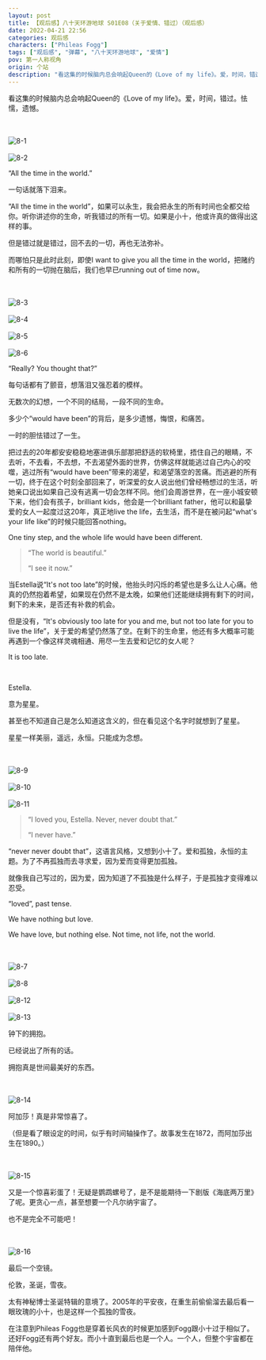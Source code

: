```yaml
---
layout: post
title: 【观后感】八十天环游地球 S01E08（关于爱情、错过）（观后感）
date: 2022-04-21 22:56
categories: 观后感
characters: ["Phileas Fogg"]
tags: ["观后感", "弹幕", "八十天环游地球", "爱情"]
pov: 第一人称视角
origin: 个站
description: "看这集的时候脑内总会响起Queen的《Love of my life》。爱，时间，错过。怯懦，遗憾。<br>“All the time in the world.”<br>一句话就落下泪来。<br>“All the time in the world”，如果可以永生，我会把永生的所有时间也全都交给你。听你讲述你的生命，听我错过的所有一切。如果是小十，他或许真的做得出这样的事。"
---
```


看这集的时候脑内总会响起Queen的《Love of my life》。爱，时间，错过。怯懦，遗憾。

<br><br>
![8-1](https://github.com/junesirius/junesirius.github.io/blob/master/assets/images/Around_the_World_in_80_days/Around-the-world-in-80-days-8-1.png)
<br><br>
![8-2](https://github.com/junesirius/junesirius.github.io/blob/master/assets/images/Around_the_World_in_80_days/Around-the-world-in-80-days-8-2.png)
<br>

“All the time in the world.”

一句话就落下泪来。

“All the time in the world”，如果可以永生，我会把永生的所有时间也全都交给你。听你讲述你的生命，听我错过的所有一切。如果是小十，他或许真的做得出这样的事。

但是错过就是错过，回不去的一切，再也无法弥补。

而哪怕只是此时此刻，即使I want to give you all the time in the world，把赌约和所有的一切抛在脑后，我们也早已running out of time now。

<br><br>
![8-3](https://github.com/junesirius/junesirius.github.io/blob/master/assets/images/Around_the_World_in_80_days/Around-the-world-in-80-days-8-3.png)
<br><br>
![8-4](https://github.com/junesirius/junesirius.github.io/blob/master/assets/images/Around_the_World_in_80_days/Around-the-world-in-80-days-8-4.png)
<br><br>
![8-5](https://github.com/junesirius/junesirius.github.io/blob/master/assets/images/Around_the_World_in_80_days/Around-the-world-in-80-days-8-5.png)
<br><br>
![8-6](https://github.com/junesirius/junesirius.github.io/blob/master/assets/images/Around_the_World_in_80_days/Around-the-world-in-80-days-8-6.png)
<br>

“Really? You thought that?”

每句话都有了颤音，想落泪又强忍着的模样。

无数次的幻想，一个不同的结局，一段不同的生命。

多少个“would have been”的背后，是多少遗憾，悔恨，和痛苦。

一时的胆怯错过了一生。

把过去的20年都安安稳稳地塞进俱乐部那把舒适的软椅里，捂住自己的眼睛，不去听，不去看，不去想，不去渴望外面的世界，仿佛这样就能逃过自己内心的咬噬，逃过所有“would have been”带来的渴望，和渴望落空的苦痛。而逃避的所有一切，终于在这个时刻全部回来了，听深爱的女人说出他们曾经畅想过的生活，听她亲口说出如果自己没有逃离一切会怎样不同。他们会周游世界，在一座小城安顿下来，他们会有孩子，brilliant kids，他会是一个brilliant father，他可以和最挚爱的女人一起度过这20年，真正地live the life，去生活，而不是在被问起“what's your life like”的时候只能回答nothing。

One tiny step, and the whole life would have been different.

> “The world is beautiful.”
>
> “I see it now.”

当Estella说“It's not too late”的时候，他抬头时闪烁的希望也是多么让人心痛。他真的仍然抱着希望，如果现在仍然不是太晚，如果他们还能继续拥有剩下的时间，剩下的未来，是否还有补救的机会。

但是没有，“It's obviously too late for you and me, but not too late for you to live the life”，关于爱的希望仍然落了空。在剩下的生命里，他还有多大概率可能再遇到一个像这样灵魂相通、用尽一生去爱和记忆的女人呢？

It is too late.

<br>

Estella.

意为星星。

甚至也不知道自己是怎么知道这含义的，但在看见这个名字时就想到了星星。

星星一样美丽，遥远，永恒。只能成为念想。

<br><br>
![8-9](https://github.com/junesirius/junesirius.github.io/blob/master/assets/images/Around_the_World_in_80_days/Around-the-world-in-80-days-8-9.png)
<br><br>
![8-10](https://github.com/junesirius/junesirius.github.io/blob/master/assets/images/Around_the_World_in_80_days/Around-the-world-in-80-days-8-10.png)
<br><br>
![8-11](https://github.com/junesirius/junesirius.github.io/blob/master/assets/images/Around_the_World_in_80_days/Around-the-world-in-80-days-8-11.png)
<br>

> “I loved you, Estella. Never, never doubt that.”
>
> “I never have.”

“never never doubt that”，这语言风格，又想到小十了。爱和孤独，永恒的主题。为了不再孤独而去寻求爱，因为爱而变得更加孤独。

就像我自己写过的，因为爱，因为知道了不孤独是什么样子，于是孤独才变得难以忍受。

“loved”, past tense.

We have nothing but love.

We have love, but nothing else. Not time, not life, not the world.

<br><br>
![8-7](https://github.com/junesirius/junesirius.github.io/blob/master/assets/images/Around_the_World_in_80_days/Around-the-world-in-80-days-8-7.png)
<br><br>
![8-8](https://github.com/junesirius/junesirius.github.io/blob/master/assets/images/Around_the_World_in_80_days/Around-the-world-in-80-days-8-8.png)
<br><br>
![8-12](https://github.com/junesirius/junesirius.github.io/blob/master/assets/images/Around_the_World_in_80_days/Around-the-world-in-80-days-8-12.png)
<br><br>
![8-13](https://github.com/junesirius/junesirius.github.io/blob/master/assets/images/Around_the_World_in_80_days/Around-the-world-in-80-days-8-13.png)
<br>

钟下的拥抱。

已经说出了所有的话。

拥抱真是世间最美好的东西。

<br><br>
![8-14](https://github.com/junesirius/junesirius.github.io/blob/master/assets/images/Around_the_World_in_80_days/Around-the-world-in-80-days-8-14.png)
<br>

阿加莎！真是非常惊喜了。

（但是看了眼设定的时间，似乎有时间轴操作了。故事发生在1872，而阿加莎出生在1890。）

<br><br>
![8-15](https://github.com/junesirius/junesirius.github.io/blob/master/assets/images/Around_the_World_in_80_days/Around-the-world-in-80-days-8-15.png)
<br>

又是一个惊喜彩蛋了！无疑是鹦鹉螺号了，是不是能期待一下剧版《海底两万里》了呢。更贪心一点，甚至想要一个凡尔纳宇宙了。

也不是完全不可能吧！

<br><br>
![8-16](https://github.com/junesirius/junesirius.github.io/blob/master/assets/images/Around_the_World_in_80_days/Around-the-world-in-80-days-8-16.png)
<br>

最后一个空镜。

伦敦，圣诞，雪夜。

太有神秘博士圣诞特辑的意境了。2005年的平安夜，在重生前偷偷溜去最后看一眼玫瑰的小十，也是这样一个孤独的雪夜。

在注意到Phileas Fogg也是穿着长风衣的时候更加感到Fogg跟小十过于相似了。还好Fogg还有两个好友。而小十直到最后也是一个人。一个人，但整个宇宙都在陪伴他。
